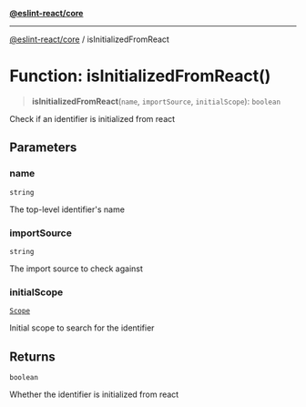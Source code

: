 [**@eslint-react/core**](../README.md)

***

[@eslint-react/core](../README.md) / isInitializedFromReact

# Function: isInitializedFromReact()

> **isInitializedFromReact**(`name`, `importSource`, `initialScope`): `boolean`

Check if an identifier is initialized from react

## Parameters

### name

`string`

The top-level identifier's name

### importSource

`string`

The import source to check against

### initialScope

[`Scope`](../-internal-/type-aliases/Scope.md)

Initial scope to search for the identifier

## Returns

`boolean`

Whether the identifier is initialized from react
